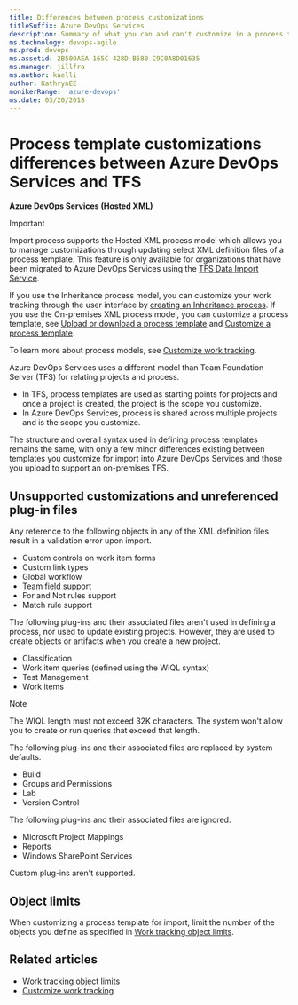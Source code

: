 ```yaml
---
title: Differences between process customizations
titleSuffix: Azure DevOps Services  
description: Summary of what you can and can't customize in a process template to support customized work tracking in Azure DevOps Services.
ms.technology: devops-agile
ms.prod: devops
ms.assetid: 2B500AEA-165C-428D-B580-C9C0A8D01635
ms.manager: jillfra
ms.author: kaelli
author: KathrynEE
monikerRange: 'azure-devops'
ms.date: 03/20/2018
---
```


# Process template customizations differences between Azure DevOps Services and TFS  

**Azure DevOps Services (Hosted XML)**
 
> [!IMPORTANT]  
> Import process supports the Hosted XML process model which allows you to manage customizations through updating select XML definition files of a process template. This feature is only available for organizations that have been migrated to Azure DevOps Services using the [TFS Data Import Service](https://aka.ms/TFSDataImport). 
>
> If you use the Inheritance process model, you can customize your work tracking through the user interface by [creating an Inheritance process](../manage-process.md). If you use the On-premises XML process model, you can customize a process template, see [Upload or download a process template](../../../../boards/work-items/guidance/manage-process-templates.md) and [Customize a process template](../../../../reference/process-templates/customize-process.md).
>
>To learn more about process models, see [Customize work tracking](../../../../reference/customize-work.md).  

Azure DevOps Services uses a different model than Team Foundation Server (TFS) for relating projects and process.  
* In TFS, process templates are used as starting points for projects and once a project is created, the project is the scope you customize.
* In Azure DevOps Services, process is shared across multiple projects and is the scope you customize.  
 
The structure and overall syntax used in defining process templates remains the same, with only a few minor differences existing between templates you customize for import into Azure DevOps Services and those you upload to support an on-premises TFS.  

## Unsupported customizations and unreferenced plug-in files

Any reference to the following objects in any of the XML definition files result in a validation error upon import.  
*   Custom controls on work item forms  
*   Custom link types  
*   Global workflow 
*   Team field support
*   For and Not rules support
*   Match rule support

The following plug-ins and their associated files aren't used in defining a process, nor used to update existing projects. 
However, they are used to create objects or artifacts when you create a new project.  
*   Classification      
*   Work item queries (defined using the WIQL syntax)  
*   Test Management
*   Work items  <!--- TBD --> 

> [!NOTE]    
> The WIQL length must not exceed 32K characters. The system won't allow you to create or run queries that exceed that length.   

The following plug-ins and their associated files are replaced by system defaults.  
*   Build    
*   Groups and Permissions
*   Lab  
*   Version Control   

The following plug-ins and their associated files are ignored.  
*   Microsoft Project Mappings
*   Reports  
*   Windows SharePoint Services  

Custom plug-ins aren't supported. 

## Object limits 
When customizing a process template for import, limit the number of the objects you define as specified in [Work tracking object limits](../object-limits.md).  

<!---
## Tools with limited support 
When you connect to Azure DevOps Services, you can use the following tools subject to limitations:   

- [Visual Studio Process Template Manager](../../../../boards/work-items/guidance/manage-process-templates.md): You can download a process template, but all other functions are disabled.   
- Process Editor: You can use select functions to view or export a WIT definition or global list, or use the Work Item Field Explorer. Access is denied to save modified WIT and global list definitions.  
- **witadmin** command line tool: Select commands, such as export and list commands, work when connected to Azure DevOps Services. Review [witAdmin: Customize and manage objects for tracking work](../../../../reference/witadmin/witadmin-customize-and-manage-objects-for-tracking-work.md) for which commands are supported.

-->

## Related articles

- [Work tracking object limits](../object-limits.md)   
- [Customize work tracking](../../../../reference/customize-work.md) 
